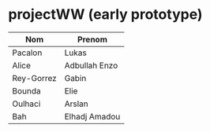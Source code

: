 # projectWW (early prototype)


|Nom |Prenom| 
|---|---|
|Pacalon   |Lukas| 
|Alice   |Adbullah Enzo| 
|Rey-Gorrez   |Gabin|
|Bounda	|Elie|
|Oulhaci|Arslan|
|Bah |Elhadj Amadou|  
